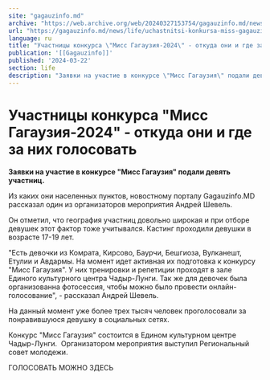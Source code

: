 ```yaml
---
site: "gagauzinfo.md"
archive: "https://web.archive.org/web/20240327153754/gagauzinfo.md/news/life/uchastnitsi-konkursa-miss-gagauziya-otkuda-oni"
url: "https://gagauzinfo.md/news/life/uchastnitsi-konkursa-miss-gagauziya-otkuda-oni"
language: ru
title: "Участницы конкурса \"Мисс Гагаузия-2024\" - откуда они и где за них голосовать"
publication: '[[Gagauzinfo]]'
published: '2024-03-22'
section: life
description: "Заявки на участие в конкурсе \"Мисс Гагаузия\" подали девять участниц."
---
```


# Участницы конкурса "Мисс Гагаузия-2024" - откуда они и где за них голосовать

**Заявки на участие в конкурсе "Мисс Гагаузия" подали девять участниц.**

Из каких они населенных пунктов, новостному порталу Gagauzinfo.MD рассказал один из организаторов мероприятия Андрей Шевель.

Он отметил, что география участниц довольно широкая и при отборе девушек этот фактор тоже учитывался. Кастинг проходили девушки в возрасте 17-19 лет.

"Есть девочки из Комрата, Кирсово, Баурчи, Бешгиоза, Вулканешт, Етулии и Авдармы. На момент идет активная их подготовка к конкурсу "Мисс Гагаузия". У них тренировки и репетиции проходят в зале Единого культурного центра Чадыр-Лунги. Так же для девочек была организованна фотосессия, чтобы можно было провести онлайн-голосование", - рассказал Андрей Шевель.

На данный момент уже более трех тысяч человек проголосовали за понравившуюся девушку в социальных сетях.

Конкурс "Мисс Гагаузия" состоится в Едином культурном центре Чадыр-Лунги.  Организатором мероприятия выступил Региональный совет молодежи.

ГОЛОСОВАТЬ МОЖНО ЗДЕСЬ